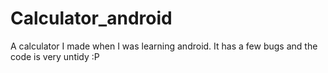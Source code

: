 # Calculator_android
A calculator I made when I was learning android. It has a few bugs and the code is very untidy :P
